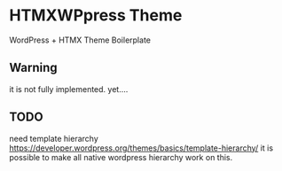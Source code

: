 # HTMXWPpress Theme

WordPress + HTMX Theme Boilerplate

## Warning 
it is not fully implemented. yet....

## TODO
need template hierarchy https://developer.wordpress.org/themes/basics/template-hierarchy/
it is possible to make all native wordpress hierarchy work on this.

